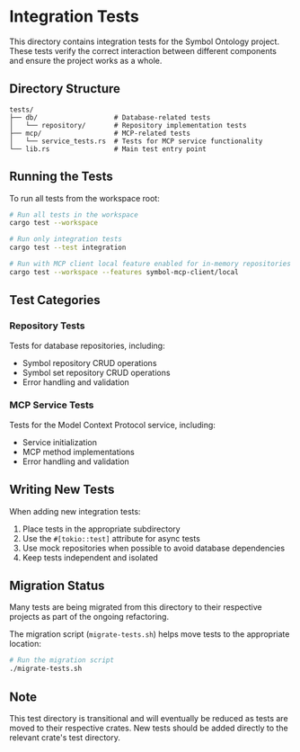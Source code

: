 # Integration Tests

This directory contains integration tests for the Symbol Ontology project. These tests verify the correct interaction between different components and ensure the project works as a whole.

## Directory Structure

```
tests/
├── db/                   # Database-related tests
│   └── repository/       # Repository implementation tests
├── mcp/                  # MCP-related tests
│   └── service_tests.rs  # Tests for MCP service functionality
└── lib.rs                # Main test entry point
```

## Running the Tests

To run all tests from the workspace root:

```bash
# Run all tests in the workspace
cargo test --workspace

# Run only integration tests
cargo test --test integration

# Run with MCP client local feature enabled for in-memory repositories
cargo test --workspace --features symbol-mcp-client/local
```

## Test Categories

### Repository Tests

Tests for database repositories, including:

- Symbol repository CRUD operations
- Symbol set repository CRUD operations
- Error handling and validation

### MCP Service Tests

Tests for the Model Context Protocol service, including:

- Service initialization
- MCP method implementations
- Error handling and validation

## Writing New Tests

When adding new integration tests:

1. Place tests in the appropriate subdirectory
2. Use the `#[tokio::test]` attribute for async tests
3. Use mock repositories when possible to avoid database dependencies
4. Keep tests independent and isolated

## Migration Status

Many tests are being migrated from this directory to their respective projects as part of the ongoing refactoring.

The migration script (`migrate-tests.sh`) helps move tests to the appropriate location:

```bash
# Run the migration script
./migrate-tests.sh
```

## Note

This test directory is transitional and will eventually be reduced as tests are moved to their respective crates. New tests should be added directly to the relevant crate's test directory.
